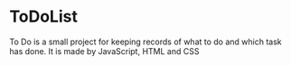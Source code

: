 # ToDoList
To Do is a small project for keeping records of what to do and which task has done. It is made by JavaScript, HTML and CSS
